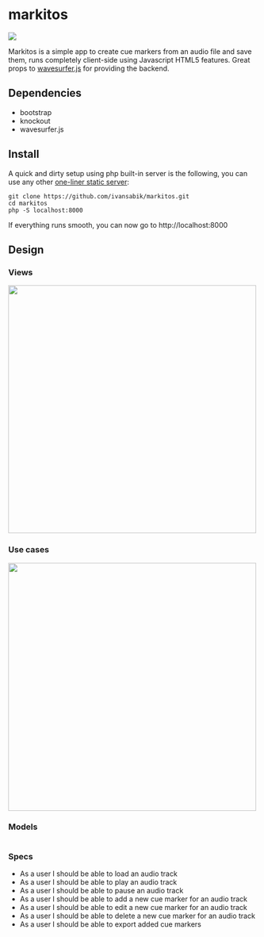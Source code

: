 markitos
=================
<img src="https://travis-ci.org/ivansabik/markitos.svg">


Markitos is a simple app to create cue markers from an audio file and save them, runs completely client-side using Javascript HTML5 features. Great props to [wavesurfer.js](http://wavesurfer-js.org/) for providing the backend.

## Dependencies

- bootstrap
- knockout
- wavesurfer.js

## Install

A quick and dirty setup using php built-in server is the following, you can use any other [one-liner static server](https://gist.github.com/willurd/5720255):

```
git clone https://github.com/ivansabik/markitos.git
cd markitos
php -S localhost:8000
```

If everything runs smooth, you can now go to http://localhost:8000

## Design

### Views

<img width="500" alt="" src="https://raw.githubusercontent.com/ivansabik/markitos/master/doc/mockup.png">

### Use cases

<img alt="" height="500" src="https://raw.githubusercontent.com/ivansabik/markitos/master/doc/use_cases.png">

### Models

<img alt="" src="https://raw.githubusercontent.com/ivansabik/markitos/master/doc/models.png">

### Specs

- As a user I should be able to load an audio track
- As a user I should be able to play an audio track
- As a user I should be able to pause an audio track
- As a user I should be able to add a new cue marker for an audio track
- As a user I should be able to edit a new cue marker for an audio track
- As a user I should be able to delete a new cue marker for an audio track
- As a user I should be able to export added cue markers
